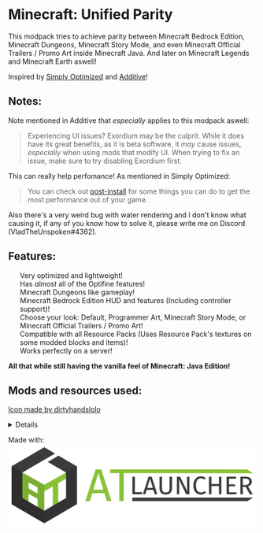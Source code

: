 # Minecraft: Unified Parity

<p>This modpack tries to achieve parity between Minecraft Bedrock Edition, Minecraft Dungeons, Minecraft Story Mode, and even Minecraft Official Trailers / Promo Art inside Minecraft Java.
And later on Minecraft Legends and Minecraft Earth aswell!</p>
<p>Inspired by <a href="https://modrinth.com/modpack/sop">Simply Optimized</a> and <a href="https://modrinth.com/modpack/additive">Additive</a>!</p>

## Notes:

Note mentioned in Additive that *especially* applies to this modpack aswell:
> Experiencing UI issues? Exordium may be the culprit. While it does have its great benefits, as it is beta software, it *may* cause issues, *especially* when using mods that modify UI. When trying to fix an issue, make sure to try disabling Exordium first. 

This can really help perfomance! As mentioned in Simply Optimized:
>You can check out <a href="https://github.com/HyperSoop/Simply-Optimized/wiki/Post-install">post-install</a> for some things you can do to get the most performance out of your game.

Also there's a very weird bug with water rendering and I don't know what causing it, if any of you know how to solve it, please write me on Discord (VladTheUnspoken#4362).

## Features:

<p><ul>Very optimized and lightweight!<br>
Has <em>almost</em> all of the Optifine features!<br>
Minecraft Dungeons like gameplay!<br>
Minecraft Bedrock Edition HUD and features (Including controller support)!<br>
Choose your look: Default, Programmer Art, Minecraft Story Mode, or Minecraft Official Trailers / Promo Art!<br>
Compatible with all Resource Packs (Uses Resource Pack's textures on some modded blocks and items)!<br>
Works perfectly on a server!<br></ul>
<strong>All that while still having the vanilla feel of Minecraft: Java Edition!</strong></p>

## Mods and resources used:
<a href="https://www.deviantart.com/dirtyhandslolo/art/Amulet-of-The-Order-of-the-Stone-2-2-845821437">Icon made by dirtyhandslolo</a>
<details><ul><li><a href="https://www.curseforge.com/minecraft/mc-mods/animatica">Animatica</a></li><li><a href="https://www.curseforge.com/minecraft/mc-mods/c2me-fabric">Concurrent Chunk Management Engine (Fabric)</a></li><li><a href="https://www.curseforge.com/minecraft/mc-mods/custom-entity-models-cem">Custom Entity Models</a></li><li><a href="https://www.curseforge.com/minecraft/mc-mods/cit-resewn">CIT Resewn</a></li><li><a href="https://www.curseforge.com/minecraft/mc-mods/colormatic">Colormatic</a></li><li><a href="https://www.curseforge.com/minecraft/mc-mods/continuity">Continuity</a></li><li><a href="https://www.curseforge.com/minecraft/mc-mods/dynamic-fps">Dynamic FPS</a></li><li><a href="https://www.curseforge.com/minecraft/mc-mods/enhanced-block-entities">Enhanced Block Entities</a></li><li><a href="https://www.curseforge.com/minecraft/mc-mods/entityculling">EntityCulling</a></li><li><a href="https://www.curseforge.com/minecraft/mc-mods/entity-texture-features-fabric">Entity Texture Features</a></li><li><a href="https://www.curseforge.com/minecraft/mc-mods/fabricskyboxes">FabricSkyboxes</a></li><li><a href="https://www.curseforge.com/minecraft/mc-mods/fabricskyboxes-interop">FabricSkyBoxes Interop</a></li><li><a href="https://www.curseforge.com/minecraft/mc-mods/fastload">Fastload</a></li><li><a href="https://www.curseforge.com/minecraft/mc-mods/ferritecore-fabric">FerriteCore</a></li><li><a href="https://www.curseforge.com/minecraft/mc-mods/immediatelyfast">ImmediatelyFast</a></li><li><a href="https://www.curseforge.com/minecraft/mc-mods/indium">Indium</a></li><li><a href="https://www.curseforge.com/minecraft/mc-mods/sodium">Sodium</a></li><li><a href="https://www.curseforge.com/minecraft/mc-mods/irisshaders">Iris Shaders</a></li><li><a href="https://www.curseforge.com/minecraft/mc-mods/krypton">Krypton</a></li><li><a href="https://www.curseforge.com/minecraft/mc-mods/lambdynamiclights">LambDynamicLights</a></li><li><a href="https://www.curseforge.com/minecraft/mc-mods/lazydfu">LazyDFU</a></li><li><a href="https://www.curseforge.com/minecraft/mc-mods/lithium">Lithium</a></li><li><a href="https://www.curseforge.com/minecraft/mc-mods/memoryleakfix">Memory Leak Fix</a></li><li><a href="https://www.curseforge.com/minecraft/mc-mods/modmenu">Mod Menu</a></li><li><a href="https://www.curseforge.com/minecraft/mc-mods/no-chat-reports">No Chat Reports</a></li><li><a href="https://www.curseforge.com/minecraft/mc-mods/puzzle">Puzzle</a></li><li><a href="https://www.curseforge.com/minecraft/mc-mods/smooth-boot">Smooth Boot (Fabric)</a></li><li><a href="https://www.curseforge.com/minecraft/mc-mods/sodium-extra">Sodium Extra</a></li><li><a href="https://www.curseforge.com/minecraft/mc-mods/reeses-sodium-options">Reese's Sodium Options</a></li><li><a href="https://www.curseforge.com/minecraft/mc-mods/starlight">Starlight (Fabric)</a></li><li><a href="https://www.curseforge.com/minecraft/mc-mods/transparent">Transparent</a></li><li><a href="https://www.curseforge.com/minecraft/mc-mods/vmp-fabric">Very Many Players (Fabric)</a></li><li><a href="https://www.curseforge.com/minecraft/mc-mods/cullclouds">Cull Clouds</a></li><li><a href="https://www.curseforge.com/minecraft/mc-mods/fastanim">FastAnim</a></li><li><a href="https://www.curseforge.com/minecraft/mc-mods/servercore">ServerCore</a></li><li><a href="https://www.curseforge.com/minecraft/mc-mods/slight-gui-modifications">'Slight' Gui Modifications</a></li><li><a href="https://www.curseforge.com/minecraft/mc-mods/architectury-api">Architectury API</a></li><li><a href="https://www.curseforge.com/minecraft/mc-mods/cloth-config">Cloth Config API</a></li><li><a href="https://www.curseforge.com/minecraft/mc-mods/bedrockify">BedrockIfy</a></li><li><a href="https://www.curseforge.com/minecraft/mc-mods/bedrockwaters">BedrockWaters</a></li><li><a href="https://www.curseforge.com/minecraft/mc-mods/cauldron-dyeing">Cauldron Dyeing</a></li><li><a href="https://www.curseforge.com/minecraft/mc-mods/konkrete-fabric">Konkrete</a></li><li><a href="https://www.curseforge.com/minecraft/mc-mods/modernworldcreation-fabric">Modern World Creation</a></li><li><a href="https://www.curseforge.com/minecraft/mc-mods/chunks-fade-in">Chunks fade in</a></li><li><a href="https://www.curseforge.com/minecraft/mc-mods/midnightcontrols">MidnightControls</a></li><li><a href="https://www.curseforge.com/minecraft/mc-mods/midnightcontrols-extra">MidnightControlsExtra</a></li><li><a href="https://www.curseforge.com/minecraft/mc-mods/paperdoll">PaperDoll</a></li><li><a href="https://www.curseforge.com/minecraft/mc-mods/smooth-swapping">Smooth Swapping</a></li><li><a href="https://www.curseforge.com/minecraft/mc-mods/snowyleavesplus">SnowyLeavesPlus</a></li><li><a href="https://www.curseforge.com/minecraft/mc-mods/telepistons">Telepistons</a></li><li><a href="https://www.curseforge.com/minecraft/mc-mods/skin-layers-3d">3D Skin Layers</a></li><li><a href="https://www.curseforge.com/minecraft/mc-mods/iceberg-fabric">Iceberg</a></li><li><a href="https://www.curseforge.com/minecraft/mc-mods/advancement-plaques-fabric">Advancement Plaques</a></li><li><a href="https://www.curseforge.com/minecraft/mc-mods/auditory">Auditory</a></li><li><a href="https://www.curseforge.com/minecraft/mc-mods/auto-third-person">Auto Third Person</a></li><li><a href="https://www.curseforge.com/minecraft/mc-mods/playeranimator">playerAnimator</a></li><li><a href="https://www.curseforge.com/minecraft/mc-mods/combat-roll">Combat Roll</a></li><li><a href="https://www.curseforge.com/minecraft/mc-mods/cameraoverhaul">CameraOverhaul</a></li><li><a href="https://www.curseforge.com/minecraft/mc-mods/first-person-model">First-person Model</a></li><li><a href="https://www.curseforge.com/minecraft/mc-mods/not-enough-animations">Not Enough Animations</a></li><li><a href="https://www.curseforge.com/minecraft/mc-mods/dynamic-crosshair">Dynamic Crosshair</a></li><li><a href="https://www.curseforge.com/minecraft/mc-mods/dynamic-crosshair-compat">Dynamic Crosshair Compat</a></li><li><a href="https://www.curseforge.com/minecraft/mc-mods/eating-animation-fabric">Eating Animation [Fabric]</a></li><li><a href="https://www.curseforge.com/minecraft/mc-mods/enchant-with-mob">Enchant With Mob</a></li><li><a href="https://www.curseforge.com/minecraft/mc-mods/enhanced-attack-indicator">Enhanced Attack Indicator</a></li><li><a href="https://www.curseforge.com/minecraft/mc-mods/language-reload">Language Reload</a></li><li><a href="https://www.curseforge.com/minecraft/mc-mods/equipment-compare-fabric">Equipment Compare</a></li><li><a href="https://www.curseforge.com/minecraft/mc-mods/extrasounds">ExtraSounds</a></li><li><a href="https://www.curseforge.com/minecraft/mc-mods/advanced-tooltips"> Advanced Tooltips</a></li><li><a href="https://www.curseforge.com/minecraft/mc-mods/item-borders-fabric">Item Borders</a></li><li><a href="https://www.curseforge.com/minecraft/mc-mods/item-highlighter-fabric">Item Highlighter</a></li><li><a href="https://www.curseforge.com/minecraft/mc-mods/prism-fabric">Prism</a></li><li><a href="https://www.curseforge.com/minecraft/mc-mods/legendary-tooltips-fabric">Legendary Tooltips</a></li><li><a href="https://www.curseforge.com/minecraft/mc-mods/paladins-furniture">Paladin's Furniture Mod</a></li><li><a href="https://www.curseforge.com/minecraft/mc-mods/simply-swords">Simply Swords</a></li><li><a href="https://modrinth.com/resourcepack/simply-swords-vanilla-style">Simply Swords - Vanilla Style</a></li><li><a href="https://www.curseforge.com/minecraft/mc-mods/visuality">Visuality</a></li><li><a href="https://www.curseforge.com/minecraft/mc-mods/visual-overhaul">Visual Overhaul</a></li><li><a href="https://www.curseforge.com/minecraft/mc-mods/waveycapes">Wavey Capes</a></li><li><a href="https://www.curseforge.com/minecraft/mc-mods/satin-api">Satin API</a></li><li><a href="https://www.curseforge.com/minecraft/mc-mods/forge-config-api-port-fabric">Forge Config API Port</a></li><li><a href="https://www.curseforge.com/minecraft/mc-mods/fabric-api">Fabric API</a></li><li><a href="https://www.curseforge.com/minecraft/mc-mods/better-combat-by-daedelus">Better Combat</a></li><li><a href="https://www.curseforge.com/minecraft/mc-mods/cloth-api">Cloth API (Fabric)</a></li><li><a href="https://www.curseforge.com/minecraft/mc-mods/illuminations">Illuminations 🔥</a></li><li><a href="https://www.curseforge.com/minecraft/mc-mods/sheep-consistency">Sheep Consistency</a></li><li><a href="https://www.curseforge.com/minecraft/mc-mods/smooth-scrolling-everywhere-fabric">Smooth Scrolling Everywhere (Fabric)</a></li><li><a href="https://www.curseforge.com/minecraft/mc-mods/effective">Effective 💦</a></li><li><a href="https://www.curseforge.com/minecraft/mc-mods/mcda">MC Dungeons Armors</a></li><li><a href="https://www.curseforge.com/minecraft/mc-mods/mcdar">MC Dungeons Artifacts</a></li><li><a href="https://www.curseforge.com/minecraft/mc-mods/mcdw">MC Dungeons Weapons</a></li><li><a href="https://www.curseforge.com/minecraft/mc-mods/mcsa">MC Story Mode Armors [Forge / Fabric]</a></li><li><a href="https://www.curseforge.com/minecraft/mc-mods/debugify">Debugify</a></li><li><a href="https://www.curseforge.com/minecraft/mc-mods/moreculling">More Culling</a></li><li><a href="https://www.curseforge.com/minecraft/mc-mods/exordium">Exordium</a></li><li><a href="https://www.curseforge.com/minecraft/texture-packs/bb">Bare Bones</a></li>
<li><a href="https://www.curseforge.com/minecraft/texture-packs/bare-bones-eating-animation-addon">Bare Bones Eating Animation Addon</a></li><li><a href="https://www.curseforge.com/minecraft/texture-packs/bare-bones-visuality-addon">Bare Bones Visuality Addon</a></li>
<li><a href="https://www.curseforge.com/minecraft/texture-packs/bare-bones-modded-compat">Bare Bones Modded Compat</a></li>
<li><a href="https://www.curseforge.com/minecraft/texture-packs/os">Project: OverSimplified / ABBPBR</a></li>
<li><a href="https://www.curseforge.com/minecraft/texture-packs/dungeons-textures">Dungeons Textures</a></li>
<li><a href="https://www.curseforge.com/minecraft/texture-packs/story-mode-textures">Story Mode Textures</a></li><li><a href="https://modrinth.com/resourcepack/programmer-art%2B">Programmer Art+</a></li></ul></details>

Made with:
![ATLauncher](https://raw.githubusercontent.com/Fantom-Decepticon/unified-parity/8ed60f3913dcc14a189954420fcedd298ad56345/logo-named.svg)
